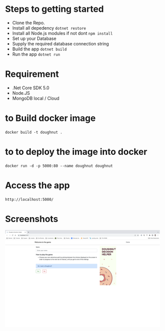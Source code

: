 
# Steps to getting started

- Clone the Repo.
- Install all depedency `dotnet restore`
- Install all Node.js modules if not dont `npm install`
- Set up your Database
- Supply the required database connection string
- Build the app `dotnet build`
- Run the app `dotnet run`

# Requirement 

- .Net Core SDK 5.0
- Node.JS 
- MongoDB local / Cloud


# to Build docker image

`docker build -t doughnut .`

# to to deploy the image into docker

`docker run -d -p 5000:80 --name doughnut doughnut`

# Access the app

`http://localhost:5000/`

# Screenshots 
![Home Page](https://github.com/pabitrosingh/doughnut/blob/master/Documents/HomeScreen.png)
